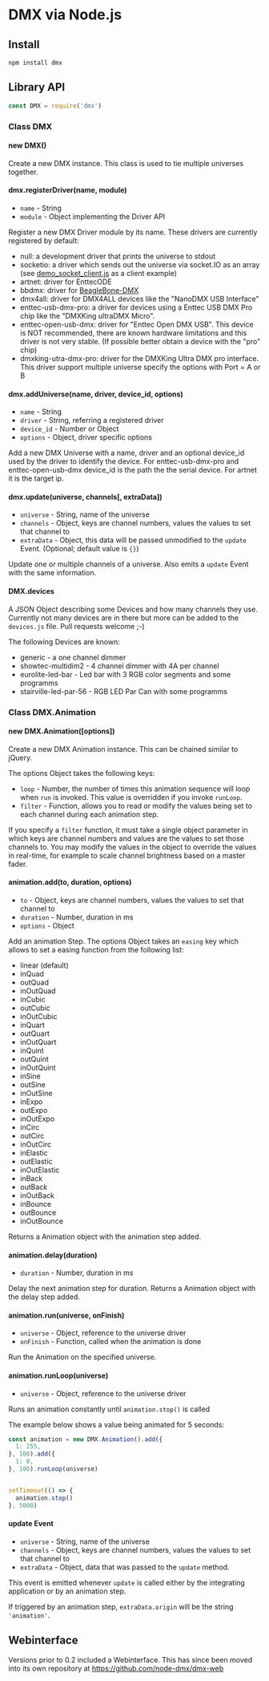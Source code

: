 # DMX via Node.js

## Install

    npm install dmx

## Library API
```javascript
const DMX = require('dmx')
```

### Class DMX

#### new DMX()

Create a new DMX instance. This class is used to tie multiple universes together.

#### dmx.registerDriver(name, module)

- <code>name</code> - String
- <code>module</code> - Object implementing the Driver API


Register a new DMX Driver module by its name.
These drivers are currently registered by default:

- null: a development driver that prints the universe to stdout
- socketio: a driver which sends out the universe via socket.IO as an array (see [demo_socket_client.js](./demo_socket_client.js) as a client example)
- artnet: driver for EnttecODE
- bbdmx: driver for [BeagleBone-DMX](https://github.com/boxysean/beaglebone-DMX)
- dmx4all: driver for DMX4ALL devices like the "NanoDMX USB Interface"
- enttec-usb-dmx-pro: a driver for devices using a Enttec USB DMX Pro chip like the "DMXKing ultraDMX Micro".
- enttec-open-usb-dmx: driver for "Enttec Open DMX USB". This device is NOT recommended, there are known hardware limitations and this driver is not very stable. (If possible better obtain a device with the "pro" chip)
- dmxking-utra-dmx-pro: driver for the DMXKing Ultra DMX pro interface. This driver support multiple universe specify the options with Port = A or B

#### dmx.addUniverse(name, driver, device_id, options)

- <code>name</code> - String
- <code>driver</code> - String, referring a registered driver
- <code>device_id</code> - Number or Object
- <code>options</code> - Object, driver specific options

Add a new DMX Universe with a name, driver and an optional device_id used by the driver to identify the device.
For enttec-usb-dmx-pro and enttec-open-usb-dmx device_id is the path the the serial device. For artnet it is the target ip.

#### dmx.update(universe, channels[, extraData])

- <code>universe</code> - String, name of the universe
- <code>channels</code> - Object, keys are channel numbers, values the values to set that channel to
- <code>extraData</code> - Object, this data will be passed unmodified to the <code>update</code> Event. (Optional; default value is `{}`)

Update one or multiple channels of a universe. Also emits a <code>update</code> Event with the same information.


#### DMX.devices

A JSON Object describing some Devices and how many channels they use.
Currently not many devices are in there but more can be added to the <code>devices.js</code> file. Pull requests welcome ;-)

The following Devices are known:

- generic - a one channel dimmer
- showtec-multidim2 - 4 channel dimmer with 4A per channel
- eurolite-led-bar - Led bar with 3 RGB color segments and some programms
- stairville-led-par-56 - RGB LED Par Can with some programms

### Class DMX.Animation

#### new DMX.Animation([options])

Create a new DMX Animation instance. This can be chained similar to jQuery.

The options Object takes the following keys:

- <code>loop</code> - Number, the number of times this animation sequence will loop when <code>run</code> is invoked. This value is overridden if you invoke <code>runLoop</code>.
- <code>filter</code> - Function, allows you to read or modify the values being set to each channel during each animation step.

If you specify a <code>filter</code> function, it must take a single object parameter in which keys are channel numbers and values are the values to set those channels to.
You may modify the values in the object to override the values in real-time, for example to scale channel brightness based on a master fader.

#### animation.add(to, duration, options)

- <code>to</code> - Object, keys are channel numbers, values the values to set that channel to
- <code>duration</code> - Number, duration in ms
- <code>options</code> - Object

Add an animation Step.
The options Object takes an <code>easing</code> key which allows to set a easing function from the following list:

- linear (default)
- inQuad
- outQuad
- inOutQuad
- inCubic
- outCubic
- inOutCubic
- inQuart
- outQuart
- inOutQuart
- inQuint
- outQuint
- inOutQuint
- inSine
- outSine
- inOutSine
- inExpo
- outExpo
- inOutExpo
- inCirc
- outCirc
- inOutCirc
- inElastic
- outElastic
- inOutElastic
- inBack
- outBack
- inOutBack
- inBounce
- outBounce
- inOutBounce

Returns a Animation object with the animation step added.


#### animation.delay(duration)

- <code>duration</code> - Number, duration in ms

Delay the next animation step for duration.
Returns a Animation object with the delay step added.


#### animation.run(universe, onFinish)

- <code>universe</code> - Object, reference to the universe driver
- <code>onFinish</code> - Function, called when the animation is done

Run the Animation on the specified universe.

#### animation.runLoop(universe)

- <code>universe</code> - Object, reference to the universe driver

Runs an animation constantly until <code>animation.stop()</code> is called

The example below shows a value being animated for 5 seconds:
```javascript
const animation = new DMX.Animation().add({
  1: 255,
}, 100).add({
  1: 0,
}, 100).runLoop(universe)


setTimeout(() => {
  animation.stop()
}, 5000)
```

#### update Event

- <code>universe</code> - String, name of the universe
- <code>channels</code> - Object, keys are channel numbers, values the values to set that channel to
- <code>extraData</code> - Object, data that was passed to the <code>update</code> method.

This event is emitted whenever <code>update</code> is called either by the integrating application or by an animation step.

If triggered by an animation step, <code>extraData.origin</code> will be the string <code>'animation'</code>.

## Webinterface

Versions prior to 0.2 included a Webinterface. This has since been moved into its own repository at <https://github.com/node-dmx/dmx-web>
